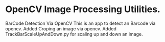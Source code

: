 # OpenCV Image Processing Utilities.
BarCode Detection Via OpenCV
This is an app to detect an Barcode via opencv.
Added Croping an image via opencv.
Added TrackBarScaleUpAndDown.py for scaling up and down an image.
